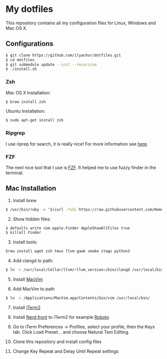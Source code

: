 # My dotfiles

This repository contains all my configuration files for Linux, Windows and Mac OS X.

## Configurations

```sh
$ git clone https://github.com/ilyachur/dotfiles.git
$ cd dotfiles
$ git submodule update --init --recursive
$ ./install.sh
```

### Zsh

Mac OS X Installation:
```sh
$ brew install zsh
```

Ubuntu Installation:
```sh
$ sudo apt-get install zsh
```

### Ripgrep

I use riprep for search, it is really nice! For more information see [here](https://github.com/BurntSushi/ripgrep).

### FZF

The next nice tool that I use is [FZF](https://github.com/junegunn/fzf). It helped me to use fuzzy finder in the terminal.


## Mac Installation

 1. Install brew
 ```sh
 $ /usr/bin/ruby -e "$(curl -fsSL https://raw.githubusercontent.com/Homebrew/install/master/install)"

 ```
 2. Show hidden files:
 ```sh
 $ defaults write com.apple.Finder AppleShowAllFiles true
 $ killall Finder
 ```

 3. Install tools:
 ```sh
 brew install wget zsh tmux llvm gawk cmake ctags python3
 ```

 4. Add clangd to path:
 ```sh
 $ ln -s /usr/local/Cellar/llvm/<llvm_version>/bin/clangd /usr/local/bin
 ```

 5. Install [MacVim](https://macvim-dev.github.io/macvim/)

 6. Add MacVim to path
 ```sh
 $ ln -s /Applications/MacVim.app/Contents/bin/vim /usr/local/bin/
 ```

 7. Install [iTerm2](https://www.iterm2.com/)

 8. Install [Nerd front](https://github.com/ryanoasis/nerd-fonts) to iTerm2 for example [Roboto](https://github.com/ryanoasis/nerd-fonts/tree/master/patched-fonts/RobotoMono)

 9. Go to iTerm Preferences → Profiles, select your profile, then the Keys tab. Click Load Preset... and choose Natural Text Editing.

 10. Clone this repository and install config files

 11. Change Key Repeat and Delay Until Repeat settings

